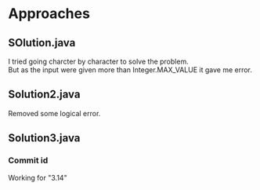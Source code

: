 # Approaches

## SOlution.java

I tried going charcter by character to solve the problem.  
But as the input were given more than Integer.MAX_VALUE it gave me error.

## Solution2.java 

Removed some logical error.  

## Solution3.java

### Commit id

Working for "3.14"


